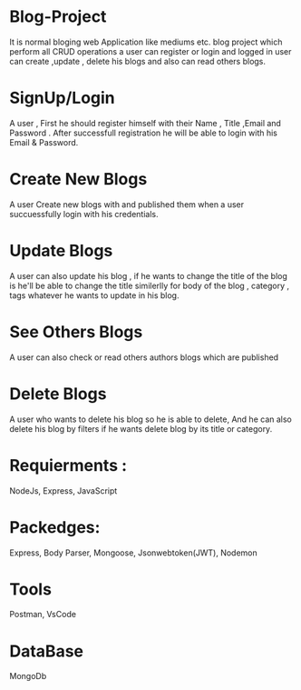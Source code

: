 # Blog-Project
It is normal bloging web Application like mediums etc.
 blog project which perform all CRUD operations a user can register or login and logged in user can create ,update , delete his blogs and also can read others blogs.


# SignUp/Login
A user , First he should register himself with their Name , Title ,Email and Password .
After successfull registration he will be able to login with his Email &amp; Password.

# Create New Blogs
A user Create new blogs with and published them when a user succuessfully login with his credentials.

# Update Blogs
A user can also update his blog , if he wants to change the title of the blog is he'll be able to change the title similerlly for body of the blog , category , tags whatever he wants to update in his blog.

# See Others Blogs
A user can also check or read others authors blogs which are published

# Delete Blogs
A user who wants to delete his blog so he is able to delete, And he can also delete his blog by filters if he wants delete blog by its title or category. 



# Requierments : 
NodeJs, Express, JavaScript
# Packedges:
Express, Body Parser, Mongoose, Jsonwebtoken(JWT), Nodemon
# Tools
Postman, VsCode
# DataBase
MongoDb
